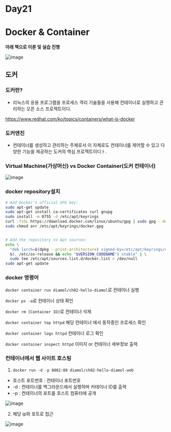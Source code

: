 # Day21

# Docker & Container

**아래 책으로 이론 및 실습 진행**

![image](https://github.com/JoEunSae/Metanet-Internship/assets/83803199/5bc753df-e96c-439b-ae97-db169366ffb9)


## 도커

### 도커란?
- 리눅스의 응용 프로그램을 프로세스 격리 기술들을 사용해 컨테이너로 실행하고 관리하는 오픈 소스 프로젝트이다.

https://www.redhat.com/ko/topics/containers/what-is-docker

### 도커엔진
- 컨테이너를 생성하고 관리하는 주체로서 이 자체로도 컨테이너를 제어할 수 있고 다양한 기능을 제공하는 도커의 핵심 프로젝트이디ㅏ.

### Virtual Machine(가상머신) vs Docker Container(도커 컨테이너)

![image](https://github.com/JoEunSae/Metanet-Internship/assets/83803199/99876706-c19b-41db-a6f0-ffbd719884d1)

### docker repository설치

```bash
# Add Docker's official GPG key:
sudo apt-get update
sudo apt-get install ca-certificates curl gnupg
sudo install -m 0755 -d /etc/apt/keyrings
curl -fsSL https://download.docker.com/linux/ubuntu/gpg | sudo gpg --dearmor -o /etc/apt/keyrings/docker.gpg
sudo chmod a+r /etc/apt/keyrings/docker.gpg
```

```bash

# Add the repository to Apt sources:
echo \
  "deb [arch=$(dpkg --print-architecture) signed-by=/etc/apt/keyrings/docker.gpg] https://download.docker.com/linux/ubuntu \
  $(. /etc/os-release && echo "$VERSION_CODENAME") stable" | \
  sudo tee /etc/apt/sources.list.d/docker.list > /dev/null
sudo apt-get update
```

### docker 명령어

`docker container run diamol/ch02-hello-diamol`로 컨테이너 실행

`docker ps -a`로 컨테이너 상태 확인

`docker rm [Container ID]`로 컨테이너 삭제

`docker container top httpd` 해당 컨테이너 에서 동작중인 프로세스 확인

`docker container logs httpd` 컨테이너 로그 확인

`docker container inspect httpd` 이미지 or 컨테이너 세부정보 출력


### 컨테이너에서 웹 사이트 호스팅

1. `docker run -d -p 8082:80 diamol/ch02-hello-diamol-web`
- 호스트 포트번호 : 컨테이너 포트번호
- -d : 컨테이너를 백그라운드에서 실행하며 커테이너 ID를 출력
- -p : 컨테이너의 포트를 호스트 컴퓨터에 공개

![image](https://github.com/JoEunSae/Metanet-Internship/assets/83803199/50914eb7-4196-451a-ac9b-8b101f9f92bf)


2. 해당 ip와 포트로 접근

![image](https://github.com/JoEunSae/Metanet-Internship/assets/83803199/8dd23ad5-f7e5-491b-bdbd-af9576349d85)

